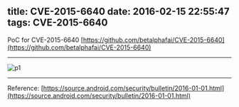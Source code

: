 title: CVE-2015-6640
date: 2016-02-15 22:55:47
tags: CVE-2015-6640
---
PoC for CVE-2015-6640
[https://github.com/betalphafai/CVE-2015-6640](https://github.com/betalphafai/CVE-2015-6640)

---

![p1](/img/p1.png)

---
Reference:
[https://source.android.com/security/bulletin/2016-01-01.html](https://source.android.com/security/bulletin/2016-01-01.html)



